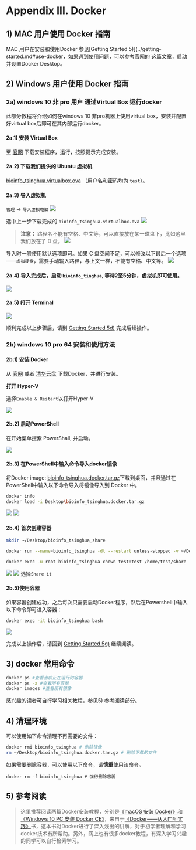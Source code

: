 # Appendix III. Docker

## 1\) MAC 用户使用 Docker 指南

MAC 用户在安装和使用Docker 参见[Getting Started 5\)](../getting-started.md#use-docker，如果遇到使用问题，可以参考官网的 [这篇文章](https://docs.docker.com/docker-for-mac/)，启动并设置Docker Desktop。

## 2\) Windows 用户使用 Docker 指南

### 2a\) windows 10 非 pro 用户 通过Virtual Box 运行docker <a id="win-vb-use-docker"></a>

此部分教程将介绍如何在windows 10 非pro机器上使用virtual box，安装并配置好virtual box后即可在其内部运行docker。

#### 2a.1\) 安装 Virtual Box

至 [官网](https://www.virtualbox.org/wiki/Downloads) 下载安装程序，运行，按照提示完成安装。

#### 2a.2\) 下载我们提供的 Ubuntu 虚拟机

[bioinfo\_tsinghua.virtualbox.ova](https://cloud.tsinghua.edu.cn/f/c91ec26fc5774303a5df/) （用户名和密码均为 `test`）。

#### 2a.3\) 导入虚拟机

`管理` -&gt; `导入虚拟电脑` 
![](../.gitbook/assets/vm-1.png)

选中上一步下载完成的 `bioinfo_tsinghua.virtualbox.ova` 
![](../.gitbook/assets/vm-2.png)   

> **注意：** 路径名不能有空格、中文等，可以直接放在某一磁盘下，比如这里我们放在了 D 盘。 
> ![](../.gitbook/assets/vm-3.png)

导入时一般使用默认选项即可。如果 C 盘空间不足，可以修改以下最后一个选项——`虚拟硬盘`，需要手动输入路径，与上文一样，不能有空格、中文等。 ![](../.gitbook/assets/vm-4.png)

#### 2a.4\) 导入完成后，启动 `bioinfo_tinghua`, 等待2至5分钟，虚拟机即可使用。

![](../.gitbook/assets/vm-5.png)

#### 2a.5\) 打开 Terminal

![](../.gitbook/assets/ubuntu-terminal.gif)

顺利完成以上步骤后，请到 [Getting Started 5d\)](../getting-started.md#load-image) 完成后续操作。

### 2b\) windows 10 pro 64 安装和使用方法 <a id="win-pro-use-docker"></a>

#### 2b.1\) 安装 Docker

从 [官网](https://store.docker.com/editions/community/docker-ce-desktop-windows) 或者 [清华云盘](https://cloud.tsinghua.edu.cn/f/a28251b47d0e471a8d8f/) 下载Docker，并进行安装。

**打开 Hyper-V**

选择`Enable & Restart`以打开Hyper-V

![](../.gitbook/assets/win_docker5.png)

#### 2b.2\) 启动PowerShell

在开始菜单搜索 PowerShall, 并启动。

![](../.gitbook/assets/win_docker6.png)

#### 2b.3\) 在PowerShell中输入命令导入docker镜像

将Docker image: [bioinfo\_tsinghua.docker.tar.gz](https://cloud.tsinghua.edu.cn/f/b8dcdfa425ba4880b4f3/)下载到桌面，并且通过在PowerShell中输入以下命令导入将镜像导入到 Docker 中。

```bash
docker info
docker load -i Desktop\bioinfo_tsinghua.docker.tar.gz
```

![](../.gitbook/assets/win_docker7.png) ![](../.gitbook/assets/win_docker8.png)

#### 2b.4\) 首次创建容器

```bash
mkdir ~/Desktop/bioinfo_tsinghua_share

docker run --name=bioinfo_tsinghua -dt --restart unless-stopped -v ~/Desktop/bioinfo_tsinghua_share:/home/test/share bioinfo_tsinghua

docker exec -u root bioinfo_tsinghua chown test:test /home/test/share  # Windows 10 pro set dir use root as default user, we need to set it be owned by test
```

![](../.gitbook/assets/win_docker9.png) ![](../.gitbook/assets/win_docker10.png) 选择`Share it`

#### 2b.5\)使用容器

如果容器创建成功，之后每次只需要启动Docker程序，然后在Powershell中输入以下命令即可进入容器：

```bash
docker exec -it bioinfo_tsinghua bash
```

![](../.gitbook/assets/win_docker11.png)

完成以上操作后，请回到 [Getting Started 5g\)](../getting-started.md#recover-container) 继续阅读。

## 3\) docker 常用命令

```bash
docker ps #查看当前正在运行的容器
docker ps -a #查看所有容器
docker images #查看所有镜像
```

感兴趣的读者可自行学习相关教程，参见5\) 参考阅读部分。

## 4\) 清理环境

可以使用如下命令清理不再需要的文件：

```bash
docker rmi bioinfo_tsinghua # 删除镜像
rm ~/Desktop/bioinfo_tsinghua.docker.tar.gz # 删除下载的文件
```

如果需要删除容器，可以使用以下命令，请**慎重**使用该命令。

```text
docker rm -f bioinfo_tsinghua # 强行删除容器
```

## 5\) 参考阅读

> 这里推荐阅读两篇Docker安装教程，分别是[《macOS 安装 Docker》](https://yeasy.gitbooks.io/docker_practice/install/mac.html)和[《Windows 10 PC 安装 Docker CE》](https://yeasy.gitbooks.io/docker_practice/install/windows.html)，来自于[《Docker——从入门到实践》](https://legacy.gitbook.com/book/yeasy/docker_practice/details)书，这本书对Docker进行了深入浅出的讲解，对于初学者理解和学习docker技术有所帮助。另外，网上也有很多docker教程，有深入学习兴趣的同学可以自行检索学习。

